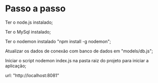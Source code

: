 <h1> Passo a passo </h1>

<p>Ter o node.js instalado;</p>
<p>Ter o MySql instalado;</p>
<p>Ter o nodemon instalado "npm install -g nodemon";</p>
<p>Atualizar os dados de conexão com banco de dados em "models/db.js";</p>
<p>Iniciar o script nodemon index.js na pasta raiz do projeto para iniciar a aplicação;</p>

<p>url: "http://localhost:8081"</p>
